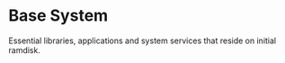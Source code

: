 Base System
===========

Essential libraries, applications and system services that reside on initial ramdisk.
